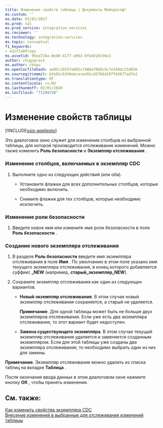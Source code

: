 ```yaml
---
title: Изменение свойств таблицы | Документы Майкрософт
ms.custom: ''
ms.date: 03/01/2017
ms.prod: sql
ms.prod_service: integration-services
ms.reviewer: ''
ms.technology: integration-services
ms.topic: conceptual
f1_keywords:
- editTabProps
ms.assetid: 95ea72ba-8e40-4177-a963-0fb4d10c56e3
author: chugugrace
ms.author: chugu
ms.openlocfilehash: ae05c1015fe885c7488af0b0c9c7e340dc25d056
ms.sourcegitcommit: b2e81cb349eecacee91cd3766410ffb3677ad7e2
ms.translationtype: HT
ms.contentlocale: ru-RU
ms.lasthandoff: 02/01/2020
ms.locfileid: "71294738"
---
```

# <a name="edit-the-table-properties"></a>Изменение свойств таблицы

[!INCLUDE[ssis-appliesto](../../includes/ssis-appliesto-ssvrpluslinux-asdb-asdw-xxx.md)]


  Это диалоговое окно служит для изменения столбцов из выбранной таблицы, для которой производится отслеживание изменений. Можно также изменить **Роль безопасности** и **Экземпляр отслеживания** .  
  
### <a name="to-edit-the-columns-to-include-in-the-cdc-instance"></a>Изменение столбцов, включаемых в экземпляр CDC  
  
1.  Выполните одно из следующих действий (или оба).  
  
    -   Установите флажки для всех дополнительных столбцов, которые необходимо включить.  
  
    -   Снимите флажки для тех столбцов, которые необходимо исключить.  
  
### <a name="to-edit-the-security-role"></a>Изменение роли безопасности  
  
1.  Введите новое имя или измените имя роли безопасности в поле **Роль безопасности** .  
  
### <a name="to-create-a-new-capture-instance"></a>Создание нового экземпляра отслеживания  
  
1.  В разделе **Роль безопасности** введите имя экземпляра отслеживания в поле **Имя** . По умолчанию в этом поле указано имя текущего экземпляра отслеживания, в конец которого добавляется суффикс **_NEW** (например, **старый_экземпляр_NEW**).  
  
2.  Сохраните экземпляр отслеживания как один из следующих вариантов.  
  
    -   **Новый экземпляр отслеживания**. В этом случае новый экземпляр отслеживания сохраняется, а старый не удаляется.  
  
         **Примечание**. Для одной таблицы может быть не больше двух экземпляров отслеживания. Если уже есть два экземпляра отслеживания, то этот вариант будет недоступен.  
  
    -   **Замена существующего экземпляра**. В этом случае текущий экземпляр отслеживания удаляется и заменяется созданным экземпляром. Если для этой таблицы уже созданы два экземпляра отслеживания, то необходимо выбрать один из них для замены.  
  
 **Примечание**. Экземпляр отслеживания можно удалить из списка таблиц на вкладке **Таблица** .  
  
 После окончания ввода данных в этом диалоговом окне нажмите кнопку **ОК** , чтобы принять изменения.  
  
## <a name="see-also"></a>См. также:  
 [Как изменить свойства экземпляра CDC](../../integration-services/change-data-capture/how-to-edit-the-cdc-instance-properties.md)   
 [Внесение изменений в выбранные для отслеживания изменений таблицы](../../integration-services/change-data-capture/make-changes-to-the-tables-selected-for-capturing-changes.md)  
  
  
